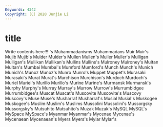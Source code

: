 ```yaml
---
Keywords: 4342
Copyright: (C) 2020 Junjie Li
---
```


# title

Write contents here!!!
's 
Muhammadanisms 
Muhammadans 
Muir 
Muir's 
Mujib 
Mujib's 
Mulder 
Mulder's 
Mullen
Mullen's 
Muller 
Muller's 
Mulligan 
Mulligan's 
Mullikan 
Mullikan's 
Mullins 
Mullins's 
Mulroney
Mulroney's 
Multan 
Multan's 
Mumbai 
Mumbai's 
Mumford 
Mumford's 
Munch 
Munch's 
Munich
Munich's 
Munoz 
Munoz's 
Munro 
Munro's 
Muppet 
Muppet's 
Murasaki 
Murasaki's 
Murat
Murat's 
Murchison 
Murchison's 
Murdoch 
Murdoch's 
Muriel 
Muriel's 
Murillo 
Murillo's 
Murine
Murine's 
Murmansk 
Murmansk's 
Murphy 
Murphy's 
Murray 
Murray's 
Murrow 
Murrow's 
Murrumbidgee
Murrumbidgee's 
Muscat 
Muscat's 
Muscovite 
Muscovite's 
Muscovy 
Muscovy's 
Muse 
Muse's 
Musharraf
Musharraf's 
Musial 
Musial's 
Muskogee 
Muskogee's 
Muslim 
Muslim's 
Muslims 
Mussolini 
Mussolini's
Mussorgsky 
Mussorgsky's 
Mutsuhito 
Mutsuhito's 
Muzak 
Muzak's 
MySQL 
MySQL's 
MySpace 
MySpace's
Myanmar 
Myanmar's 
Mycenae 
Mycenae's 
Mycenaean 
Mycenaean's 
Myers 
Myers's 
Mylar 
Mylar's
